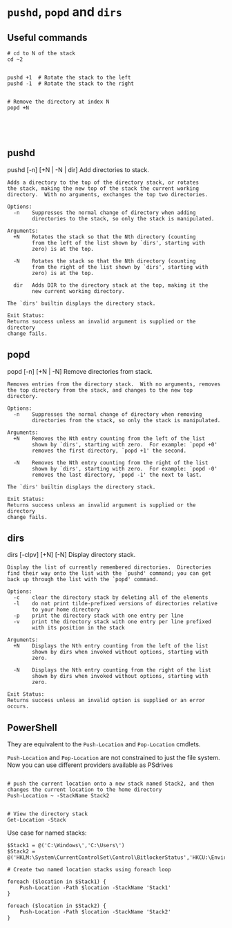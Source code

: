 # `pushd`, `popd` and `dirs`


## Useful commands
```
# cd to N of the stack
cd ~2


pushd +1  # Rotate the stack to the left
pushd -1  # Rotate the stack to the right


# Remove the directory at index N
popd +N





```



## pushd

pushd [-n] [+N | -N | dir]
    Add directories to stack.
    
    Adds a directory to the top of the directory stack, or rotates
    the stack, making the new top of the stack the current working
    directory.  With no arguments, exchanges the top two directories.
    
    Options:
      -n	Suppresses the normal change of directory when adding
    		directories to the stack, so only the stack is manipulated.
    
    Arguments:
      +N	Rotates the stack so that the Nth directory (counting
    		from the left of the list shown by `dirs', starting with
    		zero) is at the top.
    
      -N	Rotates the stack so that the Nth directory (counting
    		from the right of the list shown by `dirs', starting with
    		zero) is at the top.
    
      dir	Adds DIR to the directory stack at the top, making it the
    		new current working directory.
    
    The `dirs' builtin displays the directory stack.
    
    Exit Status:
    Returns success unless an invalid argument is supplied or the directory
    change fails.





## popd
popd [-n] [+N | -N]
    Remove directories from stack.
    
    Removes entries from the directory stack.  With no arguments, removes
    the top directory from the stack, and changes to the new top directory.
    
    Options:
      -n	Suppresses the normal change of directory when removing
    		directories from the stack, so only the stack is manipulated.
    
    Arguments:
      +N	Removes the Nth entry counting from the left of the list
    		shown by `dirs', starting with zero.  For example: `popd +0'
    		removes the first directory, `popd +1' the second.
    
      -N	Removes the Nth entry counting from the right of the list
    		shown by `dirs', starting with zero.  For example: `popd -0'
    		removes the last directory, `popd -1' the next to last.
    
    The `dirs' builtin displays the directory stack.
    
    Exit Status:
    Returns success unless an invalid argument is supplied or the directory
    change fails.


## dirs
dirs [-clpv] [+N] [-N]
    Display directory stack.
    
    Display the list of currently remembered directories.  Directories
    find their way onto the list with the `pushd' command; you can get
    back up through the list with the `popd' command.
    
    Options:
      -c	clear the directory stack by deleting all of the elements
      -l	do not print tilde-prefixed versions of directories relative
    		to your home directory
      -p	print the directory stack with one entry per line
      -v	print the directory stack with one entry per line prefixed
    		with its position in the stack
    
    Arguments:
      +N	Displays the Nth entry counting from the left of the list
    		shown by dirs when invoked without options, starting with
    		zero.
    
      -N	Displays the Nth entry counting from the right of the list
    		shown by dirs when invoked without options, starting with
    		zero.
    
    Exit Status:
    Returns success unless an invalid option is supplied or an error occurs.









## PowerShell

They are equivalent to the `Push-Location` and `Pop-Location` cmdlets.


`Push-Location` and `Pop-Location` are not constrained to just the file system. Now you can use different providers available as PSdrives



```

# push the current location onto a new stack named Stack2, and then changes the current location to the home directory
Push-Location ~ -StackName Stack2


# View the directory stack
Get-Location -Stack

```




Use case for named stacks:

```
$Stack1 = @('C:\Windows\','C:\Users\')
$Stack2 = @('HKLM:\System\CurrentControlSet\Control\BitlockerStatus','HKCU:\Environment\')

# Create two named location stacks using foreach loop

foreach ($location in $Stack1) {
    Push-Location -Path $location -StackName 'Stack1'
}

foreach ($location in $Stack2) {
    Push-Location -Path $location -StackName 'Stack2'
}







```
